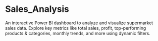 # Sales_Analysis
An interactive Power BI dashboard to analyze and visualize supermarket sales data. Explore key metrics like total sales, profit, top-performing products &amp; categories, monthly trends, and more using dynamic filters.

